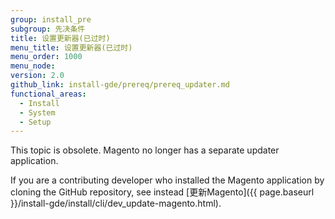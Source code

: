 ```yaml
---
group: install_pre
subgroup: 先决条件
title: 设置更新器(已过时)
menu_title: 设置更新器(已过时)
menu_order: 1000
menu_node:
version: 2.0
github_link: install-gde/prereq/prereq_updater.md
functional_areas:
  - Install
  - System
  - Setup
---
```


This topic is obsolete. Magento no longer has a separate updater application.

If you are a contributing developer who installed the Magento application by cloning the GitHub repository, see instead [更新Magento]({{ page.baseurl }}/install-gde/install/cli/dev_update-magento.html).
